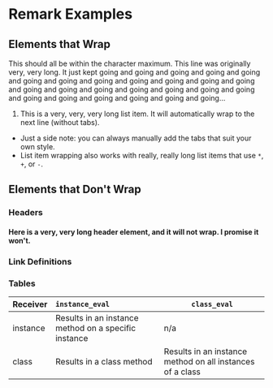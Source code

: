 # Remark Examples

## Elements that Wrap

This should all be within the character maximum. This line was
originally very, very long. It just kept going and going and going and
going and going and going and going and going and going and going and
going and going and going and going and going and going and going and
going and going and going and going and going and going and going and
going...


1. This is a very, very, very long list item. It will automatically wrap
to the next line (without tabs).
  * Just a side note: you can always manually add the tabs that suit
your own style.
* List item wrapping also works with really, really long list items that
use `*`, `+`, or `-`.

## Elements that Don't Wrap

### Headers

#### Here is a very, very long header element, and it will not wrap. I promise it won't.

### Link Definitions

[logo]: https://github.com/adam-p/markdown-here/raw/master/src/common/images/icon48.png "Logo Title Text 2"

### Tables

| Receiver      | `instance_eval`                                      | `class_eval`                                              |
| ------------- |:-----------------------------------------------------| --------------------------------------------------------- |
| instance      | Results in an instance method on a specific instance | n/a                                                       |
| class         | Results in a class method                            | Results in an instance method on all instances of a class |
